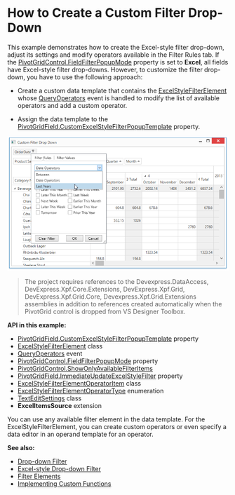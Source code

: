# How to Create a Custom Filter Drop-Down

This example demonstrates how to create the Excel-style filter drop-down, adjust its settings and modify operators available in the Filter Rules tab. If the [PivotGridControl.FieldFilterPopupMode](https://docs.devexpress.com/WPF/DevExpress.Xpf.PivotGrid.PivotGridControl.FieldFilterPopupMode) property is set to **Excel**, all fields have Excel-style filter drop-downs. However, to customize the filter drop-down, you have to use the following approach:

* Create a custom data template that contains the [ExcelStyleFilterElement](https://docs.devexpress.com/WPF/DevExpress.Xpf.Core.FilteringUI.ExcelStyleFilterElement) whose [QueryOperators](https://docs.devexpress.com/WPF/DevExpress.Xpf.Core.FilteringUI.ExcelStyleFilterElement.QueryOperators) event is handled to modify the list of available operators and add a custom operator.

* Assign the data template to the [PivotGridField.CustomExcelStyleFilterPopupTemplate](https://docs.devexpress.com/WPF/DevExpress.Xpf.PivotGrid.PivotGridField.CustomExcelStyleFilterPopupTemplate) property.

![screenshot](./images/screenshot.png)

> The project requires references to the Devexpress.DataAccess, DevExpress.Xpf.Core.Extensions, DevExpress.Xpf.Grid, DevExpress.Xpf.Grid.Core, Devexpress.Xpf.Grid.Extensions assemblies in addition to references created automatically when the PivotGrid control is dropped from VS Designer Toolbox.

**API in this example:**

* [PivotGridField.CustomExcelStyleFilterPopupTemplate](https://docs.devexpress.com/WPF/DevExpress.Xpf.PivotGrid.PivotGridField.CustomExcelStyleFilterPopupTemplate) property
* [ExcelStyleFilterElement](https://docs.devexpress.com/WPF/DevExpress.Xpf.Core.FilteringUI.ExcelStyleFilterElement) class
* [QueryOperators](https://docs.devexpress.com/WPF/DevExpress.Xpf.Core.FilteringUI.ExcelStyleFilterElement.QueryOperators) event
* [PivotGridControl.FieldFilterPopupMode](https://docs.devexpress.com/WPF/DevExpress.Xpf.PivotGrid.PivotGridControl.FieldFilterPopupMode) property
* [PivotGridControl.ShowOnlyAvailableFilterItems ](https://docs.devexpress.com/WPF/DevExpress.Xpf.PivotGrid.PivotGridControl.ShowOnlyAvailableFilterItem)
* [PivotGridField.ImmediateUpdateExcelStyleFilter](https://docs.devexpress.com/WPF/DevExpress.Xpf.PivotGrid.PivotGridField.ImmediateUpdateExcelStyleFilter) property
* [ExcelStyleFilterElementOperatorItem](https://docs.devexpress.com/WPF/DevExpress.Xpf.Core.FilteringUI.ExcelStyleFilterElementOperatorItem) class
* [ExcelStyleFilterElementOperatorType](https://docs.devexpress.com/WPF/DevExpress.Xpf.Core.FilteringUI.ExcelStyleFilterElementOperatorType) enumeration
* [TextEditSettings](https://docs.devexpress.com/WPF/DevExpress.Xpf.Editors.Settings.TextEditSettings) class
* **ExcelItemsSource** extension

You can use any available filter element in the data template. For the ExcelStyleFilterElement, you can create custom operators or even specify a data editor in an operand template for an operator.

**See also:**

* [Drop-down Filter](https://docs.devexpress.com/WPF/10932)
* [Excel-style Drop-down Filter](https://docs.devexpress.com/WPF/120529)
* [Filter Elements](https://docs.devexpress.com/WPF/400314)
* [Implementing Custom Functions](https://docs.devexpress.com/WindowsForms/9947)

